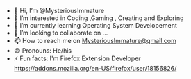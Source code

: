 - 👋 Hi, I’m @MysteriousImmature
- 👀 I’m interested in Coding ,Gaming , Creating and Exploring
- 🌱 I’m currently learning Operating System Developement 
- 💞️ I’m looking to collaborate on ...
- 📫 How to reach me on MysteriousImmature@gmail.com
- 😄 Pronouns: He/his
- ⚡ Fun facts: I'm Firefox Extension Developer https://addons.mozilla.org/en-US/firefox/user/18156826/


<!---
MysteriousImmature/MysteriousImmature is a ✨ special ✨ repository because its `README.md` (this file) appears on your GitHub profile.
You can click the Preview link to take a look at your changes.
--->
